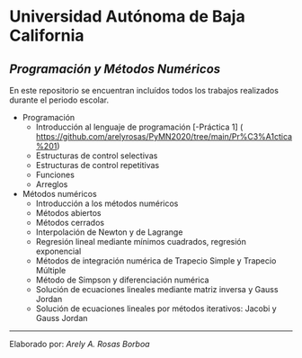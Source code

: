 # Universidad Autónoma de Baja California
## _Programación y Métodos Numéricos_

En este repositorio se encuentran incluídos todos los trabajos realizados durante el periodo escolar. 

* Programación
  - Introducción al lenguaje de programación
    [-Práctica 1] ( https://github.com/arelyrosas/PyMN2020/tree/main/Pr%C3%A1ctica%201)
  - Estructuras de control selectivas
  - Estructuras de control repetitivas
  - Funciones
  - Arreglos
* Métodos numéricos
  - Introducción a los métodos numéricos
  - Métodos abiertos
  - Métodos cerrados
  - Interpolación de Newton y de Lagrange
  - Regresión lineal mediante mínimos cuadrados, regresión exponencial
  - Métodos de integración numérica de Trapecio Simple y Trapecio Múltiple
  - Método de Simpson y diferenciación numérica
  - Solución de ecuaciones lineales mediante matriz inversa y Gauss Jordan
  - Solución de ecuaciones lineales por métodos iterativos: Jacobi y Gauss Jordan  
________________________________________________________________________________________________________________________

Elaborado por: _Arely A. Rosas Borboa_

